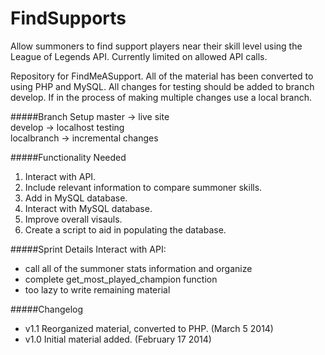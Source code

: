 FindSupports
============ 

Allow summoners to find support players near their skill level using the League of Legends API. Currently limited on allowed API calls.    

Repository for FindMeASupport. All of the material has been converted to using PHP and MySQL. All changes for testing should be added to branch develop. If in the process of making multiple changes use a local branch.   

#####Branch Setup
master -> live site  
develop -> localhost testing    
localbranch -> incremental changes

#####Functionality Needed
1. Interact with API.
2. Include relevant information to compare summoner skills.
3. Add in MySQL database.
4. Interact with MySQL database.
5. Improve overall visauls.
6. Create a script to aid in populating the database.

#####Sprint Details
Interact with API:
- call all of the summoner stats information and organize
- complete get_most_played_champion function
- too lazy to write remaining material

#####Changelog  
- v1.1 Reorganized material, converted to PHP. (March 5 2014)
- v1.0 Initial material added. (February 17 2014)
